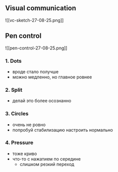 ## Visual communication
![[vc-sketch-27-08-25.png]]
## Pen control

![[pen-control-27-08-25.png]]

### 1. Dots

- вроде стало получше
- можно медленно, но главное ровнее
### 2. Split

- делай это более осознанно

### 3. Circles

- очень не ровно
- попробуй стабилизацию настроить нормально

### 4. Pressure

- тоже криво
- что-то с нажатием по середине
	- слишком резкий переход